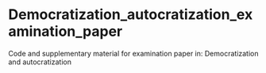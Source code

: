 # Democratization_autocratization_examination_paper
Code and supplementary material for examination paper in: Democratization and autocratization 
